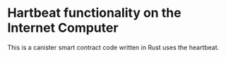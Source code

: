 # Hartbeat functionality on the Internet Computer

This is a canister smart contract code written in Rust uses the heartbeat.
